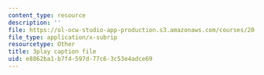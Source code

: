 ```yaml
---
content_type: resource
description: ''
file: https://ol-ocw-studio-app-production.s3.amazonaws.com/courses/20-219-becoming-the-next-bill-nye-writing-and-hosting-the-educational-show-january-iap-2015/e8862ba1b7f4597d77c63c53e4adce69_Docl3KOqnHI.srt
file_type: application/x-subrip
resourcetype: Other
title: 3play caption file
uid: e8862ba1-b7f4-597d-77c6-3c53e4adce69
---
```

